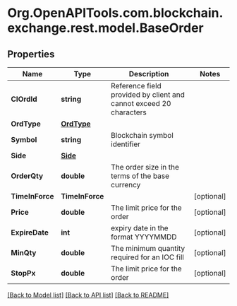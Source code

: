 
# Org.OpenAPITools.com.blockchain.exchange.rest.model.BaseOrder

## Properties

Name | Type | Description | Notes
------------ | ------------- | ------------- | -------------
**ClOrdId** | **string** | Reference field provided by client and cannot exceed 20 characters | 
**OrdType** | [**OrdType**](OrdType.md) |  | 
**Symbol** | **string** | Blockchain symbol identifier | 
**Side** | [**Side**](Side.md) |  | 
**OrderQty** | **double** | The order size in the terms of the base currency | 
**TimeInForce** | **TimeInForce** |  | [optional] 
**Price** | **double** | The limit price for the order | [optional] 
**ExpireDate** | **int** | expiry date in the format YYYYMMDD | [optional] 
**MinQty** | **double** | The minimum quantity required for an IOC fill | [optional] 
**StopPx** | **double** | The limit price for the order | [optional] 

[[Back to Model list]](../README.md#documentation-for-models)
[[Back to API list]](../README.md#documentation-for-api-endpoints)
[[Back to README]](../README.md)

